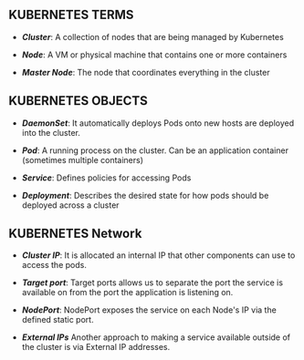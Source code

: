 
## KUBERNETES TERMS

 * **_Cluster_**: A collection of nodes that are being managed by Kubernetes

 * **_Node_**: A VM or physical machine that contains one or more containers

 * **_Master Node_**: The node that coordinates everything in the cluster

## KUBERNETES OBJECTS

 * **_DaemonSet_**: It automatically deploys Pods onto new hosts are deployed into the cluster.

 * **_Pod_**: A running process on the cluster. Can be an application container (sometimes multiple containers)

 * **_Service_**: Defines policies for accessing Pods

 * **_Deployment_**: Describes the desired state for how pods should be deployed across a cluster


## KUBERNETES Network

 * **_Cluster IP_**: It is allocated an internal IP that other components can use to access the pods.

 * **_Target port_**: Target ports allows us to separate the port the service is available on from the port the application is listening on.

 * **_NodePort_**: NodePort exposes the service on each Node's IP via the defined static port.

 * **_External IPs_** Another approach to making a service available outside of the cluster is via External IP addresses.


